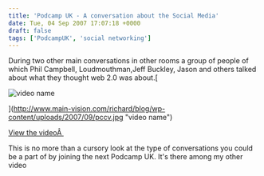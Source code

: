 ```yaml
---
title: 'Podcamp UK - A conversation about the Social Media'
date: Tue, 04 Sep 2007 17:07:18 +0000
draft: false
tags: ['PodcampUK', 'social networking']
---
```


During two other main conversations in other rooms a group of people of which Phil Campbell, Loudmouthman,Jeff Buckley, Jason and others talked about what they thought web 2.0 was about.[

![video name](http://www.main-vision.com/richard/blog/wp-content/uploads/2007/09/pccv.thumbnail.jpg)

](http://www.main-vision.com/richard/blog/wp-content/uploads/2007/09/pccv.jpg "video name")

[View the videoÂ ](http://www.main-vision.com/video/detail.php?c=2&i=2e780d620fde82452927141d19795d75ad8dd2a9)

This is no more than a cursory look at the type of conversations you could be a part of by joining the next Podcamp UK. It's there among my other video